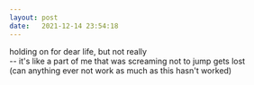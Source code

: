 ```yaml
---
layout: post
date:   2021-12-14 23:54:18
---
```


holding on for dear life, but not really  
-- it's like a part of me that was screaming not to jump gets lost  
(can anything ever not work as much as this hasn't worked)
